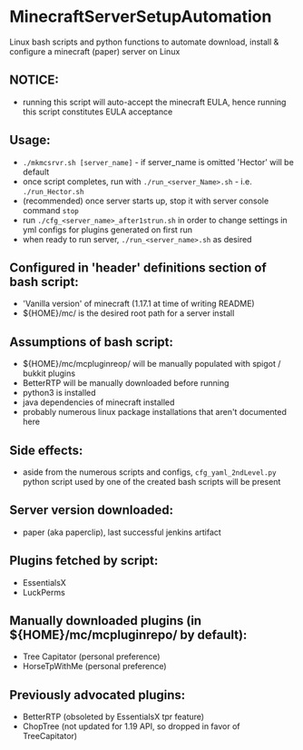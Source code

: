 # MinecraftServerSetupAutomation
Linux bash scripts and python functions to automate download, install &amp; configure a minecraft (paper) server on Linux

## NOTICE:
  - running this script will auto-accept the minecraft EULA, hence running this script constitutes EULA acceptance

## Usage:
  - `./mkmcsrvr.sh [server_name]` - if server_name is omitted 'Hector' will be default
  - once script completes, run with `./run_<server_Name>.sh` - i.e. `./run_Hector.sh`
  - (recommended) once server starts up, stop it with server console command `stop`
  - run `./cfg_<server_name>_after1strun.sh` in order to change settings in yml configs for plugins generated on first run
  - when ready to run server, `./run_<server_name>.sh` as desired

## Configured in 'header' definitions section of bash script:
  - 'Vanilla version' of minecraft (1.17.1 at time of writing README)
  - ${HOME}/mc/ is the desired root path for a server install

## Assumptions of bash script:
  - ${HOME}/mc/mcpluginreop/ will be manually populated with spigot / bukkit plugins
  - BetterRTP will be manually downloaded before running
  - python3 is installed 
  - java dependencies of minecraft installed
  - probably numerous linux package installations that aren't documented here
  
## Side effects:
  - aside from the numerous scripts and configs, `cfg_yaml_2ndLevel.py` python script used by one of the created bash scripts will be present
  
## Server version downloaded:
  - paper (aka paperclip), last successful jenkins artifact

## Plugins fetched by script:
  - EssentialsX
  - LuckPerms
  
## Manually downloaded plugins (in ${HOME}/mc/mcpluginrepo/ by default):
  - Tree Capitator (personal preference)
  - HorseTpWithMe (personal preference)
  
## Previously advocated plugins:
  - BetterRTP (obsoleted by EssentialsX tpr feature)
  - ChopTree (not updated for 1.19 API, so dropped in favor of TreeCapitator)
